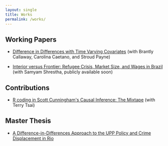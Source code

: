 ```yaml
---
layout: single
title: Works
permalink: /works/
---
```


## Working Papers

* [Difference in Differences with Time Varying Covariates](https://arxiv.org/abs/2202.02903) (with Brantly Callaway, Carolina Caetano, and Stroud Payne)

* [Interior versus Frontier: Refugee Crisis, Market Size, and Wages in Brazil]() (with Samyam Shrestha, publicly available soon)

## Contributions

* [R coding in Scott Cunningham's Causal Inference: The Mixtape](https://mixtape.scunning.com/) (with Terry Tsai)

## Master Thesis

* [A Difference-in-Differences Approach to the UPP Policy and Crime Displacement in Rio](https://baylor-ir.tdl.org/bitstream/handle/2104/11007/Hugo_Rodrigues_Thesis.pdf?sequence=3)


